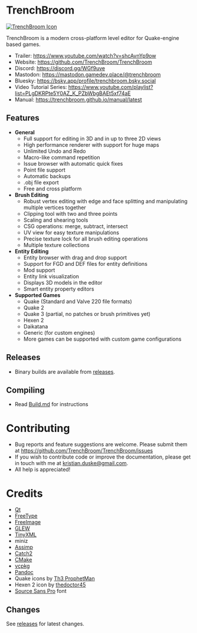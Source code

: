 # TrenchBroom

[![TrenchBroom Icon](app/resources/graphics/images/AppIcon.png)](https://www.youtube.com/watch?v=shcAvnYp9ow)

TrenchBroom is a modern cross-platform level editor for Quake-engine based games.

- Trailer:   https://www.youtube.com/watch?v=shcAvnYp9ow
- Website:   https://github.com/TrenchBroom/TrenchBroom
- Discord:   https://discord.gg/WGf9uve
- Mastodon:  https://mastodon.gamedev.place/@trenchbroom
- Bluesky:   https://bsky.app/profile/trenchbroom.bsky.social
- Video Tutorial Series:  https://www.youtube.com/playlist?list=PLgDKRPte5Y0AZ_K_PZbWbgBAEt5xf74aE
- Manual:    https://trenchbroom.github.io/manual/latest

## Features
* **General**
	- Full support for editing in 3D and in up to three 2D views
	- High performance renderer with support for huge maps
	- Unlimited Undo and Redo
	- Macro-like command repetition
	- Issue browser with automatic quick fixes
	- Point file support
	- Automatic backups
	- .obj file export
	- Free and cross platform
* **Brush Editing**
	- Robust vertex editing with edge and face splitting and manipulating multiple vertices together
	- Clipping tool with two and three points
	- Scaling and shearing tools
	- CSG operations: merge, subtract, intersect
	- UV view for easy texture manipulations
	- Precise texture lock for all brush editing operations
	- Multiple texture collections
* **Entity Editing**
	- Entity browser with drag and drop support
	- Support for FGD and DEF files for entity definitions
	- Mod support
	- Entity link visualization
	- Displays 3D models in the editor
	- Smart entity property editors
* **Supported Games**
	- Quake (Standard and Valve 220 file formats)
	- Quake 2
	- Quake 3 (partial, no patches or brush primitives yet)
	- Hexen 2
	- Daikatana
	- Generic (for custom engines)
	- More games can be supported with custom game configurations


## Releases
- Binary builds are available from [releases](https://github.com/kduske/TrenchBroom/releases).

## Compiling
- Read [Build.md](Build.md) for instructions

# Contributing
- Bug reports and feature suggestions are welcome. Please submit them at https://github.com/TrenchBroom/TrenchBroom/issues
- If you wish to contribute code or improve the documentation, please get in touch with me at kristian.duske@gmail.com.
- All help is appreciated!

# Credits
- [Qt](https://www.qt.io/)
- [FreeType](https://www.freetype.org/)
- [FreeImage](https://freeimage.sourceforge.io/)
- [GLEW](https://github.com/nigels-com/glew)
- [TinyXML](http://www.grinninglizard.com/tinyxml/)
- miniz
- [Assimp](https://www.assimp.org/)
- [Catch2](https://github.com/catchorg/Catch2)
- [CMake](https://cmake.org/)
- [vcpkg](https://www.vcpkg.io/)
- [Pandoc](https://www.pandoc.org/)
- Quake icons by [Th3 ProphetMan](https://www.deviantart.com/th3-prophetman)
- Hexen 2 icon by [thedoctor45](https://www.deviantart.com/thedoctor45)
- [Source Sans Pro](https://fonts.google.com/specimen/Source+Sans+Pro) font

## Changes
See [releases](https://github.com/TrenchBroom/TrenchBroom/releases) for latest changes.
